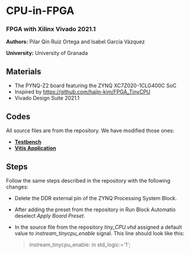# CPU-in-FPGA
### FPGA with Xilinx Vivado 2021.1

**Authors:** Pilar Qin Ruiz Ortega and Isabel García Vázquez

**University:** University of Granada

## Materials
* The PYNQ-Z2 board featuring the ZYNQ XC7Z020-1CLG400C SoC
* Inspired by https://github.com/hajin-kim/FPGA_TinyCPU
* Vivado Design Suite 2021.1

## Codes
All source files are from the repository. We have modified those ones:
* [**Testbench**](https://github.com/isabelgarciav/CPU-en-FPGA/blob/main/tb_tiny_CPU.vhd)
* [**Vitis Application**]()

## Steps
Follow the same steps described in the repository with the following changes:
* Delete the DDR external pin of the ZYNQ Processing System Block.
* After adding the preset from the repository in Run Block Automatio deselect *Apply Board Preset*.
* In the source file from the repository *tiny_CPU.vhd* assigned a default value to *instream_tinycpu_enable* signal. This line should look like this:

  > instream_tinycpu_enable:   in std_logic:='1';
